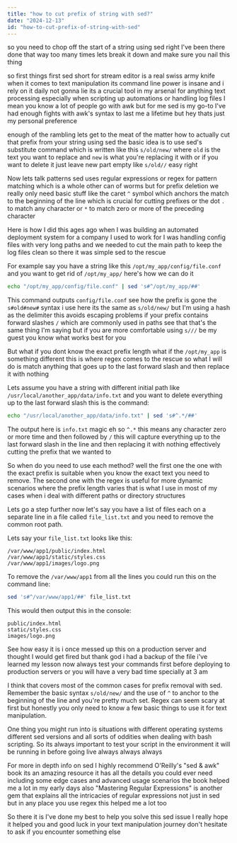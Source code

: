 ```yaml
---
title: "how to cut prefix of string with sed?"
date: "2024-12-13"
id: "how-to-cut-prefix-of-string-with-sed"
---
```


so you need to chop off the start of a string using sed right I've been there done that way too many times lets break it down and make sure you nail this thing

 so first things first sed short for stream editor is a real swiss army knife when it comes to text manipulation its command line power is insane and i rely on it daily not gonna lie its a crucial tool in my arsenal for anything text processing especially when scripting up automations or handling log files I mean you know a lot of people go with awk but for me sed is my go-to I've had enough fights with awk's syntax to last me a lifetime but hey thats just my personal preference

 enough of the rambling lets get to the meat of the matter how to actually cut that prefix from your string using sed the basic idea is to use sed's substitute command which is written like this `s/old/new/` where `old` is the text you want to replace and `new` is what you're replacing it with or if you want to delete it just leave new part empty like `s/old//` easy right

Now lets talk patterns sed uses regular expressions or regex for pattern matching which is a whole other can of worms but for prefix deletion we really only need basic stuff like the caret `^` symbol which anchors the match to the beginning of the line which is crucial for cutting prefixes or the dot `.` to match any character or `*` to match zero or more of the preceding character

Here is how I did this ages ago when I was building an automated deployment system for a company I used to work for I was handling config files with very long paths and we needed to cut the main path to keep the log files clean so there it was simple sed to the rescue

For example say you have a string like this `/opt/my_app/config/file.conf` and you want to get rid of `/opt/my_app/` here's how we can do it

```bash
echo "/opt/my_app/config/file.conf" | sed 's#^/opt/my_app/##'
```

This command outputs `config/file.conf` see how the prefix is gone the `s#old#new#` syntax i use here its the same as `s/old/new/` but I'm using a hash as the delimiter this avoids escaping problems if your prefix contains forward slashes `/` which are commonly used in paths see that that's the same thing I'm saying but if you are more comfortable using `s///` be my guest you know what works best for you

But what if you dont know the exact prefix length what if the `/opt/my_app` is something different this is where regex comes to the rescue so what I will do is match anything that goes up to the last forward slash and then replace it with nothing

Lets assume you have a string with different initial path like `/usr/local/another_app/data/info.txt` and you want to delete everything up to the last forward slash this is the command:

```bash
echo "/usr/local/another_app/data/info.txt" | sed 's#^.*/##'
```

The output here is `info.txt` magic eh so `^.*` this means any character zero or more time and then followed by `/` this will capture everything up to the last forward slash in the line and then replacing it with nothing effectively cutting the prefix that we wanted to

So when do you need to use each method? well the first one the one with the exact prefix is suitable when you know the exact text you need to remove. The second one with the regex is useful for more dynamic scenarios where the prefix length varies that is what I use in most of my cases when i deal with different paths or directory structures

Lets go a step further now let's say you have a list of files each on a separate line in a file called `file_list.txt` and you need to remove the common root path.

Lets say your `file_list.txt` looks like this:
```
/var/www/app1/public/index.html
/var/www/app1/static/styles.css
/var/www/app1/images/logo.png
```

To remove the `/var/www/app1` from all the lines you could run this on the command line:

```bash
sed 's#^/var/www/app1/##' file_list.txt
```

This would then output this in the console:
```
public/index.html
static/styles.css
images/logo.png
```

See how easy it is i once messed up this on a production server and thought I would get fired but thank god i had a backup of the file i've learned my lesson now always test your commands first before deploying to production servers or you will have a very bad time specially at 3 am

 I think that covers most of the common cases for prefix removal with sed. Remember the basic syntax `s/old/new/` and the use of `^` to anchor to the beginning of the line and you're pretty much set. Regex can seem scary at first but honestly you only need to know a few basic things to use it for text manipulation.

One thing you might run into is situations with different operating systems different sed versions and all sorts of oddities when dealing with bash scripting. So its always important to test your script in the environment it will be running in before going live always always always

For more in depth info on sed I highly recommend O'Reilly's "sed & awk" book its an amazing resource it has all the details you could ever need including some edge cases and advanced usage scenarios the book helped me a lot in my early days also "Mastering Regular Expressions" is another gem that explains all the intricacies of regular expressions not just in sed but in any place you use regex this helped me a lot too

So there it is I've done my best to help you solve this sed issue I really hope it helped you and good luck in your text manipulation journey don't hesitate to ask if you encounter something else

